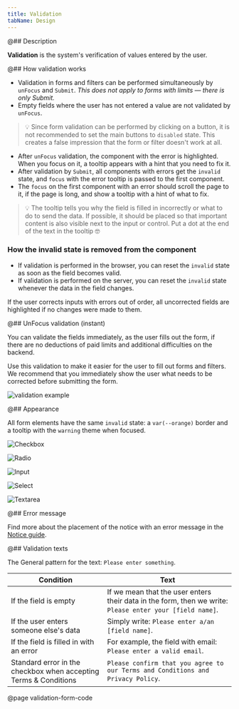 ```yaml
---
title: Validation
tabName: Design
---
```


@## Description

**Validation** is the system's verification of values entered by the user.

@## How validation works

- Validation in forms and filters can be performed simultaneously by `unFocus` and `Submit`. _This does not apply to forms with limits — there is only Submit._
- Empty fields where the user has not entered a value are not validated by `unFocus`.

> 💡 Since form validation can be performed by clicking on a button, it is not recommended to set the main buttons to `disabled` state. This creates a false impression that the form or filter doesn't work at all.

- After `unFocus` validation, the component with the error is highlighted. When you focus on it, a tooltip appears with a hint that you need to fix it.
- After validation by `Submit`, all components with errors get the `invalid` state, and `focus` with the error tooltip is passed to the first component.
- The `focus` on the first component with an error should scroll the page to it, if the page is long, and show a tooltip with a hint of what to fix.

> 💡 The tooltip tells you why the field is filled in incorrectly or what to do to send the data. If possible, it should be placed so that important content is also visible next to the input or control. Put a dot at the end of the text in the tooltip 🤓

### How the invalid state is removed from the component

- If validation is performed in the browser, you can reset the `invalid` state as soon as the field becomes valid.
- If validation is performed on the server, you can reset the `invalid` state whenever the data in the field changes.

If the user corrects inputs with errors out of order, all uncorrected fields are highlighted if no changes were made to them.

@## UnFocus validation (instant)

You can validate the fields immediately, as the user fills out the form, if there are no deductions of paid limits and additional difficulties on the backend.

Use this validation to make it easier for the user to fill out forms and filters. We recommend that you immediately show the user what needs to be corrected before submitting the form.

![validation example](static/immediate-validation.png)

@## Appearance

All form elements have the same `invalid` state: a `var(--orange)` border and a tooltip with the `warning` theme when focused.

![Checkbox](./static/checkbox-validation.png)

![Radio](./static/radio-validation.png)

![Input](./static/input-validation.png)

![Select](./static/select-validation.png)

![Textarea](./static/textarea-validation.png)

@## Error message

Find more about the placement of the notice with an error message in the [Notice guide](/components/notice/).

@## Validation texts

The General pattern for the text: `Please enter something`.

| Condition                                                        | Text                                                                                                     |
| ---------------------------------------------------------------- | -------------------------------------------------------------------------------------------------------- |
| If the field is empty                                            | If we mean that the user enters their data in the form, then we write: `Please enter your [field name]`. |
| If the user enters someone else's data                           | Simply write: `Please enter a/an [field name]`.                                                          |
| If the field is filled in with an error                          | For example, the field with email: `Please enter a valid email`.                                         |
| Standard error in the checkbox when accepting Terms & Conditions | `Please confirm that you agree to our Terms and Conditions and Privacy Policy`.                          |

@page validation-form-code

